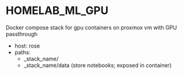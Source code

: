 # HOMELAB_ML_GPU

Docker compose stack for gpu containers on proxmox vm with GPU passthrough

- host: rose
- paths: 
  - _stack_name/
  - _stack_name/data (store notebooks; exposed in container)
